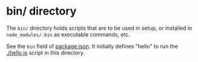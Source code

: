 # bin/ directory

The `bin/` directory holds scripts that are to be used in setup, or installed in `node_modules/.bin` as executable commands, etc.

See the `bin` field of [package.json](/package.json). It initially defines "hello" to run the [./hello.js](hello.js) script in this directory.

